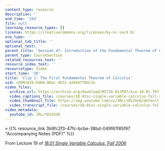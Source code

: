 ```yaml
---
content_type: resource
description: ''
end_time: '243'
file: null
learning_resource_types: []
license: https://creativecommons.org/licenses/by-nc-sa/4.0/
ocw_type: ''
optional_tab_title: ''
optional_text: ''
parent_title: 'Session 47: Introduction of the Fundamental Theorem of Calculus'
parent_type: CourseSection
related_resources_text: ''
resource_index_text: ''
resourcetype: Video
start_time: '20'
title: 'Clip 1: The First Fundamental Theorem of Calculus'
uid: c699182b-bdb8-86ac-4b31-a264b770dc1e
video_files:
  archive_url: https://archive.org/download/MIT18.01JF07/ocw-18.01-f07-lec19_300k.mp4
  video_captions_file: /courses/18-01sc-single-variable-calculus-fall-2010/3a49337f09a6530c838e8cfa94314251_1RLctDS2hUQ.vtt
  video_thumbnail_file: https://img.youtube.com/vi/1RLctDS2hUQ/default.jpg
  video_transcript_file: /courses/18-01sc-single-variable-calculus-fall-2010/c566b89ef510b8b8ec70644221fd9708_1RLctDS2hUQ.pdf
video_metadata:
  youtube_id: 1RLctDS2hUQ
---
```


» {{% resource_link 3b9fc2f3-47fc-bcbe-38bd-049f61f85f97 "Accompanying Notes (PDF)" %}}

From Lecture 19 of [_18.01 Single Variable Calculus, Fall 2006_](/courses/18-01-single-variable-calculus-fall-2006/video_galleries/video-lectures)

